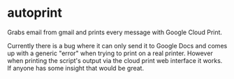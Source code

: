 autoprint
=========

Grabs email from gmail and prints every message with Google Cloud Print.

Currently there is a bug where it can only send it to Google Docs and comes up with a generic "error" when trying to print on a real printer. However when printing the script's output via the cloud print web interface it works.
If anyone has some insight that would be great.